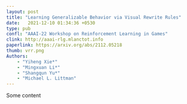 ```yaml
---
layout: post
title: "Learning Generalizable Behavior via Visual Rewrite Rules"
date:   2021-12-10 01:34:36 +0530
type: pub
confl: "AAAI-22 Workshop on Reinforcement Learning in Games"
clink: http://aaai-rlg.mlanctot.info
paperlink: https://arxiv.org/abs/2112.05218
thumb: vrr.png
Authors:
    - "Yiheng Xie*"
    - "Mingxuan Li*"
    - "Shangqun Yu*"
    - "Michael L. Littman"
---
```


Some content
